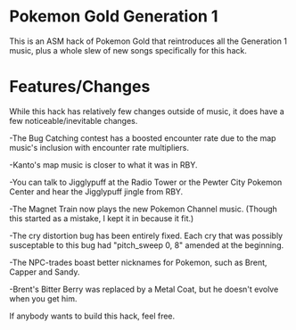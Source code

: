 # Pokemon Gold Generation 1
This is an ASM hack of Pokemon Gold that reintroduces all the Generation 1 music, plus a whole slew of new songs specifically for this hack.

# Features/Changes
While this hack has relatively few changes outside of music, it does have a few noticeable/inevitable changes.


-The Bug Catching contest has a boosted encounter rate due to the map music's inclusion with encounter rate multipliers.

-Kanto's map music is closer to what it was in RBY.

-You can talk to Jigglypuff at the Radio Tower or the Pewter City Pokemon Center and hear the Jigglypuff jingle from RBY.

-The Magnet Train now plays the new Pokemon Channel music. (Though this started as a mistake, I kept it in because it fit.)

-The cry distortion bug has been entirely fixed.  Each cry that was possibly susceptable to this bug had "pitch_sweep 0, 8" amended at the beginning.

-The NPC-trades boast better nicknames for Pokemon, such as Brent, Capper and Sandy.

-Brent's Bitter Berry was replaced by a Metal Coat, but he doesn't evolve when you get him.


If anybody wants to build this hack, feel free.
